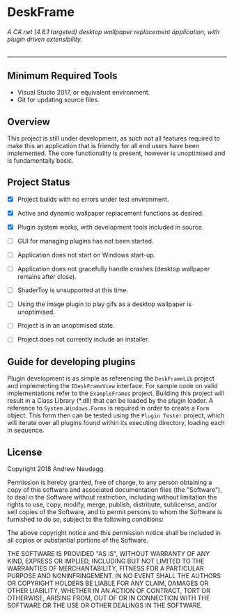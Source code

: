 # DeskFrame
###### A C#.net (4.6.1 targeted) desktop wallpaper replacement application, with plugin driven extensibility.
---  


## Minimum Required Tools
- Visual Studio 2017, or equivalent environment. 
- Git for updating source files.  


## Overview
This project is still under development, as such not all features required to make this an application that is friendly for all end users have been implemented. The core functionality is present, however is unoptimised and is fundamentally basic.  


## Project Status
- [x] Project builds with no errors under test environment.
- [x] Active and dynamic wallpaper replacement functions as desired.
- [x] Plugin system works, with development tools included in source.
- [ ] GUI for managing plugins has not been started.
- [ ] Application does not start on Windows start-up.
- [ ] Application does not gracefully handle crashes (desktop wallpaper remains after close).
- [ ] ShaderToy is unsupported at this time.
- [ ] Using the image plugin to play gifs as a desktop wallpaper is unoptimised.
- [ ] Project is in an unoptimised state.
- [ ] Project does not currently include an installer.


## Guide for developing plugins
Plugin development is as simple as referencing the `DeskFrameLib` project and implementing the `IDeskFrameView` interface. For sample code on valid implementations refer to the `ExampleFrames` project. Building this project will result in a Class Library (*.dll) that can be loaded by the plugin loader. A reference to `System.Windows.Forms` is required in order to create a `Form` object. This form then can be tested using the `Plugin Tester` project, which will iterate over all plugins found within its executing directory, loading each in sequence.  


## License 
Copyright 2018 Andrew Neudegg

Permission is hereby granted, free of charge, to any person obtaining a copy of this software and associated documentation files (the "Software"), to deal in the Software without restriction, including without limitation the rights to use, copy, modify, merge, publish, distribute, sublicense, and/or sell copies of the Software, and to permit persons to whom the Software is furnished to do so, subject to the following conditions:  

The above copyright notice and this permission notice shall be included in all copies or substantial portions of the Software.  

THE SOFTWARE IS PROVIDED "AS IS", WITHOUT WARRANTY OF ANY KIND, EXPRESS OR IMPLIED, INCLUDING BUT NOT LIMITED TO THE WARRANTIES OF MERCHANTABILITY, FITNESS FOR A PARTICULAR PURPOSE AND NONINFRINGEMENT. IN NO EVENT SHALL THE AUTHORS OR COPYRIGHT HOLDERS BE LIABLE FOR ANY CLAIM, DAMAGES OR OTHER LIABILITY, WHETHER IN AN ACTION OF CONTRACT, TORT OR OTHERWISE, ARISING FROM, OUT OF OR IN CONNECTION WITH THE SOFTWARE OR THE USE OR OTHER DEALINGS IN THE SOFTWARE.
